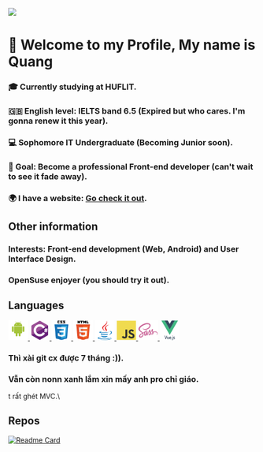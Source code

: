 ![](http://github-profile-summary-cards.vercel.app/api/cards/profile-details?username=fowardslash&theme=github)
# 👋 Welcome to my Profile, My name is Quang
### 🎓 Currently studying at HUFLIT.
### 🇬🇧 English level: IELTS band 6.5 (Expired but who cares. I'm gonna renew it this year).
### 💻 Sophomore IT Undergraduate (Becoming Junior soon).
### 🏁 Goal: Become a professional Front-end developer (can't wait to see it fade away).
### 🌍 I have a website: [Go check it out](https://fowardslash.github.io).
## Other information
### Interests: Front-end development (Web, Android) and User Interface Design.
### OpenSuse enjoyer (you should try it out).
## Languages
<p align="left"> <a href="https://developer.android.com" target="_blank" rel="noreferrer"> <img src="https://raw.githubusercontent.com/devicons/devicon/master/icons/android/android-original-wordmark.svg" alt="android" width="40" height="40"/> </a> <a href="https://www.w3schools.com/cs/" target="_blank" rel="noreferrer"> <img src="https://raw.githubusercontent.com/devicons/devicon/master/icons/csharp/csharp-original.svg" alt="csharp" width="40" height="40"/> </a> <a href="https://www.w3schools.com/css/" target="_blank" rel="noreferrer"> <img src="https://raw.githubusercontent.com/devicons/devicon/master/icons/css3/css3-original-wordmark.svg" alt="css3" width="40" height="40"/> </a> <a href="https://www.w3.org/html/" target="_blank" rel="noreferrer"> <img src="https://raw.githubusercontent.com/devicons/devicon/master/icons/html5/html5-original-wordmark.svg" alt="html5" width="40" height="40"/> </a> <a href="https://www.java.com" target="_blank" rel="noreferrer"> <img src="https://raw.githubusercontent.com/devicons/devicon/master/icons/java/java-original.svg" alt="java" width="40" height="40"/> </a> <a href="https://developer.mozilla.org/en-US/docs/Web/JavaScript" target="_blank" rel="noreferrer"> <img src="https://raw.githubusercontent.com/devicons/devicon/master/icons/javascript/javascript-original.svg" alt="javascript" width="40" height="40"/> </a> <a href="https://sass-lang.com" target="_blank" rel="noreferrer"> <img src="https://raw.githubusercontent.com/devicons/devicon/master/icons/sass/sass-original.svg" alt="sass" width="40" height="40"/> </a> <a href="https://vuejs.org/" target="_blank" rel="noreferrer"> <img src="https://raw.githubusercontent.com/devicons/devicon/master/icons/vuejs/vuejs-original-wordmark.svg" alt="vuejs" width="40" height="40"/> </a> </p>

### Thì xài git cx được 7 tháng :)).
### Vẫn còn nonn xanh lắm xin mấy anh pro chỉ giáo.
t rất ghét MVC.\
## Repos
[![Readme Card](https://github-readme-stats.vercel.app/api/pin/?username=fowardslash&repo=fowardslash.github.io)](https://github.com/anuraghazra/github-readme-stats)
